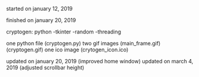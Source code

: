 started on january 12, 2019

finished on january 20, 2019

cryptogen:
python
-tkinter
-random
-threading

one python file (cryptogen.py)
two gif images (main_frame.gif)
	       (cryptogen.gif)
one ico image (crytogen_icon.ico)

updated on january 20, 2019 (improved home window)
updated on march 4, 2019 (adjusted scrollbar height)


